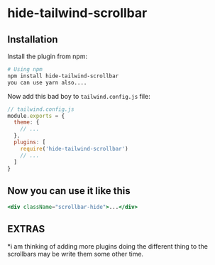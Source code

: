 # hide-tailwind-scrollbar

## Installation
Install the plugin from npm:

```sh
# Using npm
npm install hide-tailwind-scrollbar
you can use yarn also....
```

Now add this bad boy to `tailwind.config.js` file:

```js
// tailwind.config.js
module.exports = {
  theme: {
    // ...
  },
  plugins: [
    require('hide-tailwind-scrollbar')
    // ...
  ]
}
```

## Now you can use it like this

```jsx
<div className="scrollbar-hide">...</div>
```

## EXTRAS
*i am thinking of adding more plugins doing the different thing to the scrollbars may be write them some other time.
